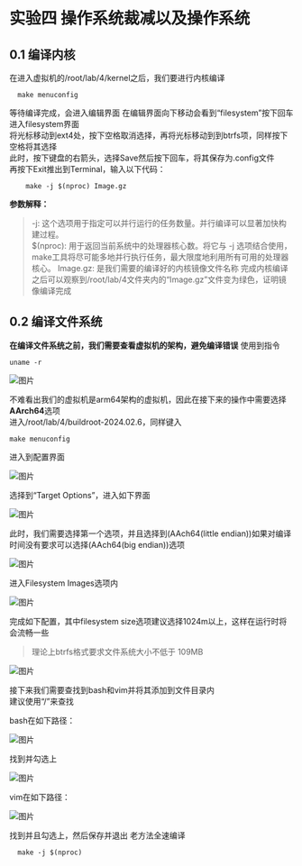 # 实验四 操作系统裁减以及操作系统

## 0.1 编译内核    
在进入虚拟机的/root/lab/4/kernel之后，我们要进行内核编译  
~~~shell
  make menuconfig
~~~
等待编译完成，会进入编辑界面
在编辑界面向下移动会看到“filesystem”按下回车进入filesystem界面  
将光标移动到ext4处，按下空格取消选择，再将光标移动到到btrfs项，同样按下空格将其选择  
此时，按下键盘的右箭头，选择Save然后按下回车，将其保存为.config文件  
再按下Exit推出到Terminal，输入以下代码：
~~~shell
    make -j $(nproc) Image.gz
~~~
**参数解释：**
> -j: 这个选项用于指定可以并行运行的任务数量。并行编译可以显著加快构建过程。  
> $(nproc): 用于返回当前系统中的处理器核心数。将它与 -j 选项结合使用，make工具将尽可能多地并行执行任务，最大限度地利用所有可用的处理器核心。
> Image.gz: 是我们需要的编译好的内核镜像文件名称
完成内核编译之后可以观察到/root/lab/4文件夹内的“Image.gz”文件变为绿色，证明镜像编译完成  

## 0.2 编译文件系统
**在编译文件系统之前，我们需要查看虚拟机的架构，避免编译错误**
使用到指令
~~~shell
uname -r
~~~

![图片](https://github.com/user-attachments/assets/85b59899-b661-4f5a-aea4-7522343a3f8b)

不难看出我们的虚拟机是arm64架构的虚拟机，因此在接下来的操作中需要选择**AArch64**选项  
进入/root/lab/4/buildroot-2024.02.6，同样键入  
~~~shell
make menuconfig
~~~
进入到配置界面

![图片](https://github.com/user-attachments/assets/3f8fe83e-a52f-4be9-87ac-a6d0d4f8585d)

选择到“Target Options”，进入如下界面

![图片](https://github.com/user-attachments/assets/297e834b-a02c-400f-8737-b7ea4f406587)

此时，我们需要选择第一个选项，并且选择到(AAch64(little endian))如果对编译时间没有要求可以选择(AAch64(big endian))选项

![图片](https://github.com/user-attachments/assets/7120e5c9-0b3b-4c67-abcb-44bf6ffab6ed)

进入Filesystem Images选项内

![图片](https://github.com/user-attachments/assets/77575a84-8e2d-4574-9134-9f540ab3bac0)

完成如下配置，其中filesystem size选项建议选择1024m以上，这样在运行时将会流畅一些
> 理论上btrfs格式要求文件系统大小不低于 109MB

![图片](https://github.com/user-attachments/assets/edda5b6f-52f6-4424-bbca-3d6eb8b8b9e3)

接下来我们需要查找到bash和vim并将其添加到文件目录内  
建议使用“/”来查找

bash在如下路径：

![图片](https://github.com/user-attachments/assets/f638948a-8859-4d09-a795-b836fb6cbcda)

找到并勾选上

![图片](https://github.com/user-attachments/assets/05514334-23ac-4bb1-bc34-cd7cc8bee760)

vim在如下路径：

![图片](https://github.com/user-attachments/assets/6bf918ad-b18e-4964-9492-558d9e7738b7)

找到并且勾选上，然后保存并退出
老方法全速编译
~~~shell
  make -j $(nproc)
~~~






